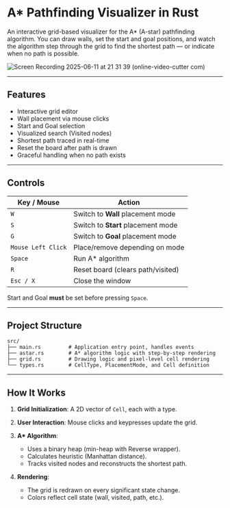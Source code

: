 # A\* Pathfinding Visualizer in Rust

An interactive grid-based visualizer for the A* (A-star) pathfinding algorithm.
You can draw walls, set the start and goal positions, and watch the algorithm step through the grid to find the shortest path — or indicate when no path is possible.

![Screen Recording 2025-06-11 at 21 31 39 (online-video-cutter com)](https://github.com/user-attachments/assets/6b0cff48-f6ff-43f9-b272-e5184ca79423)


---

## Features

* Interactive grid editor
* Wall placement via mouse clicks
* Start and Goal selection
* Visualized search (Visited nodes)
* Shortest path traced in real-time
* Reset the board after path is drawn
* Graceful handling when no path exists

---

## Controls

| Key / Mouse        | Action                             |
| ------------------ | ---------------------------------- |
| `W`                | Switch to **Wall** placement mode  |
| `S`                | Switch to **Start** placement mode |
| `G`                | Switch to **Goal** placement mode  |
| `Mouse Left Click` | Place/remove depending on mode     |
| `Space`            | Run A\* algorithm                  |
| `R`                | Reset board (clears path/visited)  |
| `Esc / X`          | Close the window                   |

Start and Goal **must** be set before pressing `Space`.

---

## Project Structure

```
src/
├── main.rs         # Application entry point, handles events
├── astar.rs        # A* algorithm logic with step-by-step rendering
├── grid.rs         # Drawing logic and pixel-level cell rendering
└── types.rs        # CellType, PlacementMode, and Cell definition
```

---

## How It Works

1. **Grid Initialization**: A 2D vector of `Cell`, each with a type.
2. **User Interaction**: Mouse clicks and keypresses update the grid.
3. **A\* Algorithm**:

   * Uses a binary heap (min-heap with Reverse wrapper).
   * Calculates heuristic (Manhattan distance).
   * Tracks visited nodes and reconstructs the shortest path.
4. **Rendering**:

   * The grid is redrawn on every significant state change.
   * Colors reflect cell state (wall, visited, path, etc.).


